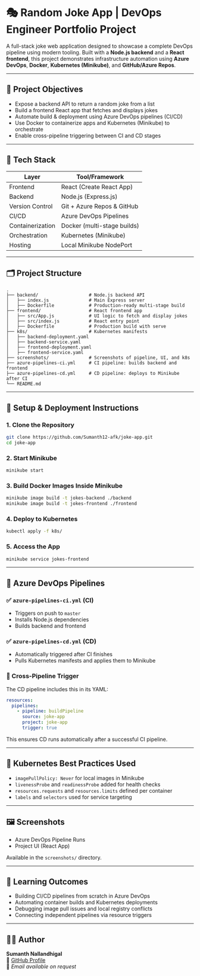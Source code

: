 
# 🎭 Random Joke App | DevOps Engineer Portfolio Project

A full-stack joke web application designed to showcase a complete DevOps pipeline using modern tooling. Built with a **Node.js backend** and a **React frontend**, this project demonstrates infrastructure automation using **Azure DevOps**, **Docker**, **Kubernetes (Minikube)**, and **GitHub/Azure Repos**.

---

## 🎯 Project Objectives

- Expose a backend API to return a random joke from a list
- Build a frontend React app that fetches and displays jokes
- Automate build & deployment using Azure DevOps pipelines (CI/CD)
- Use Docker to containerize apps and Kubernetes (Minikube) to orchestrate
- Enable cross-pipeline triggering between CI and CD stages

---

## 🧱 Tech Stack

| Layer        | Tool/Framework            |
|--------------|---------------------------|
| Frontend     | React (Create React App)  |
| Backend      | Node.js (Express.js)      |
| Version Control | Git + Azure Repos & GitHub |
| CI/CD        | Azure DevOps Pipelines    |
| Containerization | Docker (multi-stage builds) |
| Orchestration | Kubernetes (Minikube)    |
| Hosting      | Local Minikube NodePort   |

---

## 🗂️ Project Structure

```
.
├── backend/                   # Node.js backend API
│   ├── index.js               # Main Express server
│   ├── Dockerfile             # Production-ready multi-stage build
├── frontend/                  # React frontend app
│   ├── src/App.js             # UI logic to fetch and display jokes
│   ├── src/index.js           # React entry point
│   ├── Dockerfile             # Production build with serve
├── k8s/                       # Kubernetes manifests
│   ├── backend-deployment.yaml
│   ├── backend-service.yaml
│   ├── frontend-deployment.yaml
│   ├── frontend-service.yaml
├── screenshots/               # Screenshots of pipeline, UI, and k8s
├── azure-pipelines-ci.yml     # CI pipeline: builds backend and frontend
├── azure-pipelines-cd.yml     # CD pipeline: deploys to Minikube after CI
└── README.md
```

---

## 🚀 Setup & Deployment Instructions

### 1. Clone the Repository

```bash
git clone https://github.com/Sumanth12-afk/joke-app.git
cd joke-app
```

### 2. Start Minikube

```bash
minikube start
```

### 3. Build Docker Images Inside Minikube

```bash
minikube image build -t jokes-backend ./backend
minikube image build -t jokes-frontend ./frontend
```

### 4. Deploy to Kubernetes

```bash
kubectl apply -f k8s/
```

### 5. Access the App

```bash
minikube service jokes-frontend
```

---

## 🔁 Azure DevOps Pipelines

### ✅ `azure-pipelines-ci.yml` (CI)

- Triggers on push to `master`
- Installs Node.js dependencies
- Builds backend and frontend

### ✅ `azure-pipelines-cd.yml` (CD)

- Automatically triggered after CI finishes
- Pulls Kubernetes manifests and applies them to Minikube

### 🔗 Cross-Pipeline Trigger

The CD pipeline includes this in its YAML:

```yaml
resources:
  pipelines:
    - pipeline: buildPipeline
      source: joke-app
      project: joke-app
      trigger: true
```

This ensures CD runs automatically after a successful CI pipeline.

---

## 🧩 Kubernetes Best Practices Used

- `imagePullPolicy: Never` for local images in Minikube
- `livenessProbe` and `readinessProbe` added for health checks
- `resources.requests` and `resources.limits` defined per container
- `labels` and `selectors` used for service targeting

---

## 🖼️ Screenshots

- Azure DevOps Pipeline Runs
- Project UI (React App)

Available in the `screenshots/` directory.

---

## 🧠 Learning Outcomes

- Building CI/CD pipelines from scratch in Azure DevOps
- Automating container builds and Kubernetes deployments
- Debugging image pull issues and local registry conflicts
- Connecting independent pipelines via resource triggers

---

## 👨‍💻 Author

**Sumanth Nallandhigal**  
🔗 [GitHub Profile](https://github.com/Sumanth12-afk)  
📧 *Email available on request*
